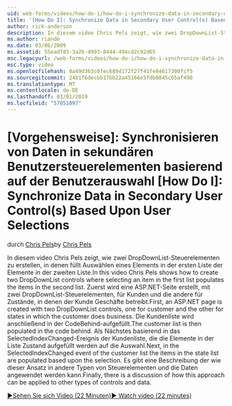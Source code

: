 ```yaml
---
uid: web-forms/videos/how-do-i/how-do-i-synchronize-data-in-secondary-user-controls-based-upon-user-selections
title: '[How Do I]: Synchronize Data in Secondary User Control(s) Based Upon User Selections | Microsoft Docs'
author: rick-anderson
description: In diesem video Chris Pels zeigt, wie zwei DropDownList-Steuerelementen zu erstellen, in denen füllt Auswählen eines Elements in der ersten Liste der Elemente in der zweiten Liste. Erste...
ms.author: riande
ms.date: 03/06/2009
ms.assetid: 55eadf85-3a2b-4993-8444-494cd2c92d65
msc.legacyurl: /web-forms/videos/how-do-i/how-do-i-synchronize-data-in-secondary-user-controls-based-upon-user-selections
msc.type: video
ms.openlocfilehash: 0a49d363c0fec689d172f27f41fe84617300fcf5
ms.sourcegitcommit: 24b1f6decbb17bb22a45166e5fdb0845c65af498
ms.translationtype: MT
ms.contentlocale: de-DE
ms.lasthandoff: 03/01/2019
ms.locfileid: "57051097"
---
```

<a name="how-do-i-synchronize-data-in-secondary-user-controls-based-upon-user-selections"></a>[Vorgehensweise]: Synchronisieren von Daten in sekundären Benutzersteuerelementen basierend auf der Benutzerauswahl
[How Do I]: Synchronize Data in Secondary User Control(s) Based Upon User Selections
====================
<span data-ttu-id="41323-104">durch [Chris Pels](https://twitter.com/chrispels)</span><span class="sxs-lookup"><span data-stu-id="41323-104">by [Chris Pels](https://twitter.com/chrispels)</span></span>

<span data-ttu-id="41323-105">In diesem video Chris Pels zeigt, wie zwei DropDownList-Steuerelementen zu erstellen, in denen füllt Auswählen eines Elements in der ersten Liste der Elemente in der zweiten Liste.</span><span class="sxs-lookup"><span data-stu-id="41323-105">In this video Chris Pels shows how to create two DropDownList controls where selecting an item in the first list populates the items in the second list.</span></span> <span data-ttu-id="41323-106">Zuerst wird eine ASP.NET-Seite erstellt, mit zwei DropDownList-Steuerelementen, für Kunden und die andere für Zustände, in denen der Kunde Geschäfte betreibt.</span><span class="sxs-lookup"><span data-stu-id="41323-106">First, an ASP.NET page is created with two DropDownList controls, one for customer and the other for states in which the customer does business.</span></span> <span data-ttu-id="41323-107">Die Kundenliste wird anschließend in der CodeBehind-aufgefüllt.</span><span class="sxs-lookup"><span data-stu-id="41323-107">The customer list is then populated in the code behind.</span></span> <span data-ttu-id="41323-108">Als Nächstes basierend in das SelectedIndexChanged-Ereignis der Kundenliste, die die Elemente in der Liste Zustand aufgefüllt werden auf die Auswahl.</span><span class="sxs-lookup"><span data-stu-id="41323-108">Next, in the SelectedIndexChanged event of the customer list the items in the state list are populated based upon the selection.</span></span> <span data-ttu-id="41323-109">Es gibt eine Beschreibung der wie dieser Ansatz in andere Typen von Steuerelementen und die Daten angewendet werden kann.</span><span class="sxs-lookup"><span data-stu-id="41323-109">Finally, there is a discussion of how this approach can be applied to other types of controls and data.</span></span>

[<span data-ttu-id="41323-110">&#9654;Sehen Sie sich Video (22 Minuten)</span><span class="sxs-lookup"><span data-stu-id="41323-110">&#9654; Watch video (22 minutes)</span></span>](https://channel9.msdn.com/Blogs/ASP-NET-Site-Videos/how-do-i-synchronize-data-in-secondary-user-controls-based-upon-user-selections)
